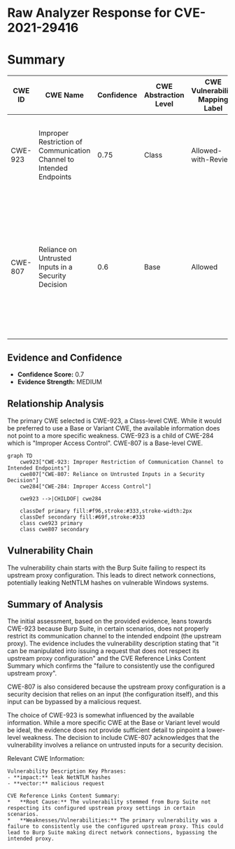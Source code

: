 # Raw Analyzer Response for CVE-2021-29416

# Summary
| CWE ID | CWE Name | Confidence | CWE Abstraction Level | CWE Vulnerability Mapping Label | CWE-Vulnerability Mapping Notes |
|---|---|---|---|---|---|
| CWE-923 | Improper Restriction of Communication Channel to Intended Endpoints | 0.75 | Class | Allowed-with-Review | Primary CWE.  The product does not properly ensure that it is communicating with the correct endpoint. |
| CWE-807 | Reliance on Untrusted Inputs in a Security Decision | 0.6 | Base | Allowed | Secondary CWE. The product uses a protection mechanism that relies on the existence or values of an input, but the input can be modified by an untrusted actor in a way that bypasses the protection mechanism. |

## Evidence and Confidence

*   **Confidence Score:** 0.7
*   **Evidence Strength:** MEDIUM

## Relationship Analysis
The primary CWE selected is CWE-923, a Class-level CWE. While it would be preferred to use a Base or Variant CWE, the available information does not point to a more specific weakness. CWE-923 is a child of CWE-284 which is "Improper Access Control". CWE-807 is a Base-level CWE.

```mermaid
graph TD
    cwe923["CWE-923: Improper Restriction of Communication Channel to Intended Endpoints"]
    cwe807["CWE-807: Reliance on Untrusted Inputs in a Security Decision"]
    cwe284["CWE-284: Improper Access Control"]

    cwe923 -->|CHILDOF| cwe284
    
    classDef primary fill:#f96,stroke:#333,stroke-width:2px
    classDef secondary fill:#69f,stroke:#333
    class cwe923 primary
    class cwe807 secondary
```

## Vulnerability Chain
The vulnerability chain starts with the Burp Suite failing to respect its upstream proxy configuration. This leads to direct network connections, potentially leaking NetNTLM hashes on vulnerable Windows systems.

## Summary of Analysis
The initial assessment, based on the provided evidence, leans towards CWE-923 because Burp Suite, in certain scenarios, does not properly restrict its communication channel to the intended endpoint (the upstream proxy). The evidence includes the vulnerability description stating that "it can be manipulated into issuing a request that does not respect its upstream proxy configuration" and the CVE Reference Links Content Summary which confirms the "failure to consistently use the configured upstream proxy".

CWE-807 is also considered because the upstream proxy configuration is a security decision that relies on an input (the configuration itself), and this input can be bypassed by a malicious request.

The choice of CWE-923 is somewhat influenced by the available information. While a more specific CWE at the Base or Variant level would be ideal, the evidence does not provide sufficient detail to pinpoint a lower-level weakness. The decision to include CWE-807 acknowledges that the vulnerability involves a reliance on untrusted inputs for a security decision.

Relevant CWE Information:
```
Vulnerability Description Key Phrases:
- **impact:** leak NetNTLM hashes
- **vector:** malicious request
```

```
CVE Reference Links Content Summary:
*   **Root Cause:** The vulnerability stemmed from Burp Suite not respecting its configured upstream proxy settings in certain scenarios.
*   **Weaknesses/Vulnerabilities:** The primary vulnerability was a failure to consistently use the configured upstream proxy. This could lead to Burp Suite making direct network connections, bypassing the intended proxy.
```
